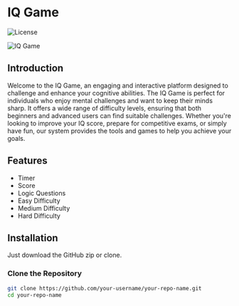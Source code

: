 # IQ Game

![License](https://img.shields.io/badge/license-MIT-blue.svg)

![IQ Game](https://your-image-url.com/iq-game.png) <!-- Replace with the actual URL of your image -->

## Introduction

Welcome to the IQ Game, an engaging and interactive platform designed to challenge and enhance your cognitive abilities. The IQ Game is perfect for individuals who enjoy mental challenges and want to keep their minds sharp. It offers a wide range of difficulty levels, ensuring that both beginners and advanced users can find suitable challenges. Whether you're looking to improve your IQ score, prepare for competitive exams, or simply have fun, our system provides the tools and games to help you achieve your goals.

## Features

- Timer
- Score
- Logic Questions
- Easy Difficulty
- Medium Difficulty
- Hard Difficulty

## Installation

Just download the GitHub zip or clone.

### Clone the Repository

```bash
git clone https://github.com/your-username/your-repo-name.git
cd your-repo-name
